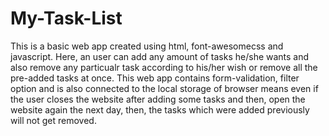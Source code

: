 # My-Task-List
This is a basic web app created using html, font-awesomecss and javascript. Here, an user can add any amount of tasks he/she wants and also remove any particualr task according to his/her wish or remove all the pre-added tasks at once. This web app contains form-validation, filter option and is also connected to the local storage of browser means even if the user closes the website after adding some tasks and then, open the website again the next day, then, the tasks which were added previously will not get removed.
